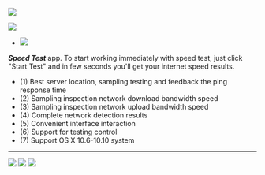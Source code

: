 

![](http://res.cloudinary.com/dfzokzfi5/image/upload/c_scale,h_128/v1413431600/logo5_a5zbpb.png)

[![](http://res.cloudinary.com/dfzokzfi5/image/upload/c_scale,w_124/v1411092419/app-store-button_pw05je.png)](https://itunes.apple.com/us/app/speed-test-now-check-your/id721474844?l=zh&ls=1&mt=12)

* [![](http://res.cloudinary.com/dfzokzfi5/image/upload/c_scale,w_96/v1413430765/feedback_vm8mqi.png)](https://github.com/Romanysoft/SpeedTest/issues)

***Speed Test*** app. To start working immediately with speed test, just click "Start Test" and in few seconds you'll get your internet speed results.

* (1) Best server location, sampling testing and feedback the ping response time
* (2) Sampling inspection network download bandwidth speed
* (3) Sampling inspection network upload bandwidth speed
* (4) Complete network detection results
* (5) Convenient interface interaction
* (6) Support for testing control
* (7) Support OS X 10.6-10.10 system

***


![](https://github.com/Romanysoft/SpeedTest/blob/master/Images/c1.png)
![](https://github.com/Romanysoft/SpeedTest/blob/master/Images/c2.png)
![](https://github.com/Romanysoft/SpeedTest/blob/master/Images/c3.png)
